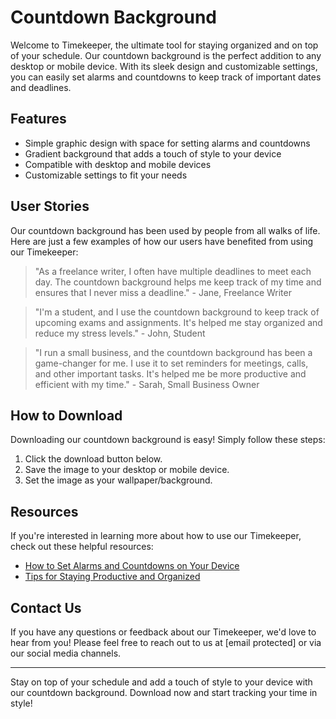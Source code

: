 <!--font:Futura-->

# Countdown Background

Welcome to Timekeeper, the ultimate tool for staying organized and on top of your schedule. Our countdown background is the perfect addition to any desktop or mobile device. With its sleek design and customizable settings, you can easily set alarms and countdowns to keep track of important dates and deadlines.

## Features
- Simple graphic design with space for setting alarms and countdowns
- Gradient background that adds a touch of style to your device
- Compatible with desktop and mobile devices
- Customizable settings to fit your needs

## User Stories
Our countdown background has been used by people from all walks of life. Here are just a few examples of how our users have benefited from using our Timekeeper:

> "As a freelance writer, I often have multiple deadlines to meet each day. The countdown background helps me keep track of my time and ensures that I never miss a deadline." - Jane, Freelance Writer

> "I'm a student, and I use the countdown background to keep track of upcoming exams and assignments. It's helped me stay organized and reduce my stress levels." - John, Student

> "I run a small business, and the countdown background has been a game-changer for me. I use it to set reminders for meetings, calls, and other important tasks. It's helped me be more productive and efficient with my time." - Sarah, Small Business Owner

## How to Download
Downloading our countdown background is easy! Simply follow these steps:
1. Click the download button below.
2. Save the image to your desktop or mobile device.
3. Set the image as your wallpaper/background.

## Resources
If you're interested in learning more about how to use our Timekeeper, check out these helpful resources:
- [How to Set Alarms and Countdowns on Your Device](#)
- [Tips for Staying Productive and Organized](#)

## Contact Us
If you have any questions or feedback about our Timekeeper, we'd love to hear from you! Please feel free to reach out to us at [email protected] or via our social media channels.

---
Stay on top of your schedule and add a touch of style to your device with our countdown background. Download now and start tracking your time in style!

<!--

Write me content for website with wallpaper which alt text is:

"A wallpaper featuring a simple graphic of a digital clock or timer, with space for setting alarms and countdowns, set against a gradient background."

The name/title of the page should not be 1:1 copy of the alt text but rather a real content of the website which is using this wallpaper.

- Use markdown format 
- Start with heading
- Heading should be short and concise
- The content should look like a real website 
- The website should not be about the wallpaper, wallpaper is just a related background
- Heading should be contain work "wallpaper" or "background"
- Include real sections like references, contact, user stories, etc. use things relevant to the page purpose.
- Feel free to use structure like headings, bullets, numbering, blockquotes, paragraphs, horizontal lines, etc.
- You can use formatting like bold or _italic_
- You can include UTF-8 emojis
- Links should be only #hash anchors (and you can refer to the document itself)
- Do not include images


---


# Countdown Wallpaper: Track Your Time in Style

Welcome to our website featuring a stunning wallpaper that will help you stay on top of your schedule. Our digital clock and timer wallpaper is the perfect addition to any desktop or mobile device. With its simple graphic design, you can easily set alarms and countdowns to keep track of important dates and deadlines.

## Features
- Simple graphic design with space for setting alarms and countdowns
- Gradient background that adds a touch of style to your device
- Compatible with desktop and mobile devices
- Customizable settings to fit your needs

## User Stories
Our wallpaper has been used by people from all walks of life. Here are just a few examples of how our users have benefited from using our countdown wallpaper:

> "As a freelance writer, I often have multiple deadlines to meet each day. The countdown wallpaper helps me keep track of my time and ensures that I never miss a deadline." - Jane, Freelance Writer

> "I'm a student, and I use the countdown wallpaper to keep track of upcoming exams and assignments. It's helped me stay organized and reduce my stress levels." - John, Student

> "I run a small business, and the countdown wallpaper has been a game-changer for me. I use it to set reminders for meetings, calls, and other important tasks. It's helped me be more productive and efficient with my time." - Sarah, Small Business Owner

## How to Download
Downloading our countdown wallpaper is easy! Simply follow these steps:
1. Click the download button below.
2. Save the image to your desktop or mobile device.
3. Set the image as your wallpaper/background.

## References
If you're interested in learning more about how to use our countdown wallpaper, check out these helpful resources:
- [How to Set Alarms and Countdowns on Your Device](#)
- [Tips for Staying Productive and Organized](#)

## Contact Us
If you have any questions or feedback about our countdown wallpaper, we'd love to hear from you! Please feel free to reach out to us at [email protected] or via our social media channels.

---
Stay on top of your schedule and add a touch of style to your device with our countdown wallpaper. Download now and start tracking your time in style!


---


Heading should not include word "wallpaper". The website should not be about the wallpaper itself, wallpaper is just a related background, rewrite whole content.


---


# Timekeeper: Stay on Schedule with Our Countdown Background

Welcome to Timekeeper, the ultimate tool for staying organized and on top of your schedule. Our countdown background is the perfect addition to any desktop or mobile device. With its sleek design and customizable settings, you can easily set alarms and countdowns to keep track of important dates and deadlines.

## Features
- Simple graphic design with space for setting alarms and countdowns
- Gradient background that adds a touch of style to your device
- Compatible with desktop and mobile devices
- Customizable settings to fit your needs

## User Stories
Our countdown background has been used by people from all walks of life. Here are just a few examples of how our users have benefited from using our Timekeeper:

> "As a freelance writer, I often have multiple deadlines to meet each day. The countdown background helps me keep track of my time and ensures that I never miss a deadline." - Jane, Freelance Writer

> "I'm a student, and I use the countdown background to keep track of upcoming exams and assignments. It's helped me stay organized and reduce my stress levels." - John, Student

> "I run a small business, and the countdown background has been a game-changer for me. I use it to set reminders for meetings, calls, and other important tasks. It's helped me be more productive and efficient with my time." - Sarah, Small Business Owner

## How to Download
Downloading our countdown background is easy! Simply follow these steps:
1. Click the download button below.
2. Save the image to your desktop or mobile device.
3. Set the image as your wallpaper/background.

## Resources
If you're interested in learning more about how to use our Timekeeper, check out these helpful resources:
- [How to Set Alarms and Countdowns on Your Device](#)
- [Tips for Staying Productive and Organized](#)

## Contact Us
If you have any questions or feedback about our Timekeeper, we'd love to hear from you! Please feel free to reach out to us at [email protected] or via our social media channels.

---
Stay on top of your schedule and add a touch of style to your device with our countdown background. Download now and start tracking your time in style!

-->
